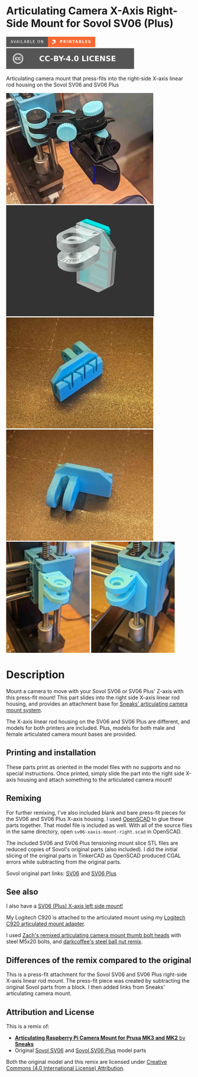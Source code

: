 # Articulating Camera X-Axis Right-Side Mount for Sovol SV06 (Plus)

[![Available on Printables][printables-badge]][printables-model]
[![CC-BY-4.0 license][license-badge]][license]

Articulating camera mount that press-fits into the right-side X-axis linear rod
housing on the Sovol SV06 and SV06 Plus

![Photo of printed model in use](images/readme/photo-assembled.jpg)
![Model render](images/readme/demo.png)
![Photo of printed model](images/readme/photo1.jpg)
![Photo of printed model](images/readme/photo2.jpg)
![Photo of printed model](images/readme/photo3.jpg)
![Photo of printed model](images/readme/photo4.jpg)

# Description

Mount a camera to move with your Sovol SV06 or SV06 Plus' Z-axis with this
press-fit mount! This part slides into the right side X-axis linear rod housing,
and provides an attachment base for
[Sneaks' articulating camera mount system][original-model-url].

The X-axis linear rod housing on the SV06 and SV06 Plus are different, and
models for both printers are included. Plus, models for both male and female
articulated camera mount bases are provided.

## Printing and installation

These parts print as oriented in the model files with no supports and no special
instructions. Once printed, simply slide the part into the right side X-axis
housing and attach something to the articulated camera mount!

## Remixing

For further remixing, I've also included blank and bare press-fit pieces for the
SV06 and SV06 Plus X-axis housing. I used [OpenSCAD][openscad] to glue these
parts together. That model file is included as well. With all of the source
files in the same directory, open `sv06-xaxis-mount-right.scad` in OpenSCAD.

The included SV06 and SV06 Plus tensioning mount slice STL files are reduced
copies of Sovol's original parts (also included). I did the initial slicing of
the original parts in TinkerCAD as OpenSCAD produced CGAL errors while
subtracting from the original parts.

Sovol original part links:
[SV06][original-part-link-sv06] and [SV06 Plus][original-part-link-sv06-plus]

## See also

I also have a [SV06 (Plus) X-axis left side mount!][x-axis-mount-left]

My Logitech C920 is attached to the articulated mount using my
[Logitech C920 articulated mount adapter](/logitech-c920-slim-adapter).

I used
[Zach's remixed articulating camera mount thumb bolt heads][zach-steel-m5-bolt-model]
with steel M5x20 bolts, and
[darkcoffee's steel ball nut remix][darkcoffee-ball-nut].

## Differences of the remix compared to the original

This is a press-fit attachment for the Sovol SV06 and SV06 Plus right-side
X-axis linear rod mount. The press-fit piece was created by subtracting the
original Sovol parts from a block. I then added links from Sneaks' articulating
camera mount.

## Attribution and License

This is a remix of:

* [**Articulating Raspberry Pi Camera Mount for Prusa MK3 and MK2** by
  **Sneaks**][original-model-url]
* Original [Sovol SV06][sovol-sv06] and [Sovol SV06 Plus][sovol-sv06-plus] model parts

Both the original model and this remix are licensed under
[Creative Commons (4.0 International License) Attribution][license].

[darkcoffee-ball-nut]: https://www.printables.com/model/577816-steel-ballnut-for-articulating-raspberry-pi-camera
[license-badge]: /_static/license-badge-cc-by-4.0.svg
[license]: http://creativecommons.org/licenses/by/4.0/
[openscad]: https://openscad.org
[original-model-url]: https://www.printables.com/model/3407-articulating-raspberry-pi-camera-mount-for-prusa-m
[original-part-link-sv06-plus]: https://github.com/Sovol3d/SV06-PLUS/blob/master/SV06%20PLUS%203D/STL/JXHSV06P-03000%20X-axis%20component/JXHSV06P-03004-d%20X-axis%20tensioning%20mounting%20seat.STL
[original-part-link-sv06]: https://github.com/Sovol3d/SV06-Fully-Open-Source/blob/main/Molded%20Parts%20STL/JXHSV06-03004-d%20X-axis%20tensioning%20mount.STL
[printables-badge]: /_static/printables-badge.png
[printables-model]: https://www.printables.com/model/647686
[sovol-sv06-plus]: https://github.com/Sovol3d/SV06-PLUS
[sovol-sv06]: https://github.com/Sovol3d/SV06-Fully-Open-Source
[x-axis-mount-left]: /sovol-sv06-plus/xaxis-articulating-mount-left
[zach-steel-m5-bolt-model]: https://www.printables.com/model/424253-steel-thumb-bolt

